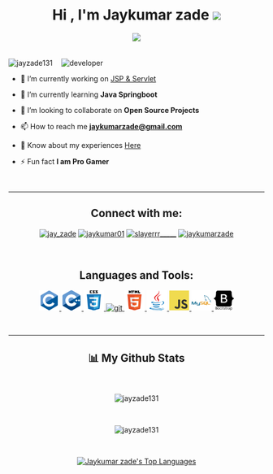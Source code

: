 
<h1 align="center">Hi , I'm Jaykumar zade <img src="https://media.giphy.com/media/QssGEmpkyEOhBCb7e1/giphy.gif" width="35"></h1>
<div align= "center">
<a href="#" align="center">
<img src="https://readme-typing-svg.herokuapp.com?color=FFF&center=true&lines=Full+Stack+Java+Developer+From+India"></img>
</a>
     </div>
     
<br/>

<div>
     <img align ="right" alt="developer" width="400" src="https://cdn.dribbble.com/users/1162077/screenshots/5403918/media/d5dccb5d5818cba2c8fa0cb15fb578b3.gif" alt="jay">
     
<p align="left"> <img src="https://komarev.com/ghpvc/?username=jayzade131&label=Profile%20views&color=0e75b6&style=flat" alt="jayzade131" /></p>
<!--
<p align="left"> <a href="https://github.com/ryo-ma/github-profile-trophy"><img src="https://github-profile-trophy.vercel.app/?username=jayzade131" alt="jayzade131" /></a> </p>-->
     </div>
     
<div>

- 🔭 I’m currently working on [JSP & Servlet](git@github.com:Jayzade131/Basic-Banking-System-The-Spark-Foundation.git)

- 🌱 I’m currently learning **Java Springboot**

- 👯 I’m looking to collaborate on **Open Source Projects**

- 📫 How to reach me **jaykumarzade@gmail.com**

- 📄 Know about my experiences [Here](https://drive.google.com/file/d/1AN_DLqTViPTVU3NGMN4yoWdKVe-n0Lj6/view?usp=share_link)

- ⚡ Fun fact **I am Pro Gamer**

</div>
<br>
<hr>

<div>
<h2 align="center">Connect with me:</h2>
<p align="center">
<a href="https://twitter.com/jay_zade" target="blank"><img align="center" src="https://raw.githubusercontent.com/rahuldkjain/github-profile-readme-generator/master/src/images/icons/Social/twitter.svg" alt="jay_zade" height="30" width="40" /></a>
<a href="https://linkedin.com/in/jaykumar01" target="blank"><img align="center" src="https://raw.githubusercontent.com/rahuldkjain/github-profile-readme-generator/master/src/images/icons/Social/linked-in-alt.svg" alt="jaykumar01" height="30" width="40" /></a>
<a href="https://instagram.com/slayerrr_____" target="blank"><img align="center" src="https://raw.githubusercontent.com/rahuldkjain/github-profile-readme-generator/master/src/images/icons/Social/instagram.svg" alt="slayerrr_____" height="30" width="40" /></a>
<a href="https://www.hackerrank.com/jaykumarzade" target="blank"><img align="center" src="https://raw.githubusercontent.com/rahuldkjain/github-profile-readme-generator/master/src/images/icons/Social/hackerrank.svg" alt="jaykumarzade" height="30" width="40" /></a>
</p>
<br>

<h2 align="center">Languages and Tools:</h2>
<p align="center"> <a href="https://www.cprogramming.com/" target="_blank" rel="noreferrer"> <img src="https://raw.githubusercontent.com/devicons/devicon/master/icons/c/c-original.svg" alt="c" width="40" height="40"/> </a> <a href="https://www.w3schools.com/cpp/" target="_blank" rel="noreferrer"> <img src="https://raw.githubusercontent.com/devicons/devicon/master/icons/cplusplus/cplusplus-original.svg" alt="cplusplus" width="40" height="40"/> </a> <a href="https://www.w3schools.com/css/" target="_blank" rel="noreferrer"> <img src="https://raw.githubusercontent.com/devicons/devicon/master/icons/css3/css3-original-wordmark.svg" alt="css3" width="40" height="40"/> </a> <a href="https://git-scm.com/" target="_blank" rel="noreferrer"> <img src="https://www.vectorlogo.zone/logos/git-scm/git-scm-icon.svg" alt="git" width="40" height="40"/> </a> <a href="https://www.w3.org/html/" target="_blank" rel="noreferrer"> <img src="https://raw.githubusercontent.com/devicons/devicon/master/icons/html5/html5-original-wordmark.svg" alt="html5" width="40" height="40"/> </a> <a href="https://www.java.com" target="_blank" rel="noreferrer"> <img src="https://raw.githubusercontent.com/devicons/devicon/master/icons/java/java-original.svg" alt="java" width="40" height="40"/> </a> <a href="https://developer.mozilla.org/en-US/docs/Web/JavaScript" target="_blank" rel="noreferrer"> <img src="https://raw.githubusercontent.com/devicons/devicon/master/icons/javascript/javascript-original.svg" alt="javascript" width="40" height="40"/> </a> <a href="https://www.mysql.com/" target="_blank" rel="noreferrer"> <img src="https://raw.githubusercontent.com/devicons/devicon/master/icons/mysql/mysql-original-wordmark.svg" alt="mysql" width="40" height="40"/> </a>
     <a href="https://getbootstrap.com" target="_blank" rel="noreferrer"> <img src="https://raw.githubusercontent.com/devicons/devicon/master/icons/bootstrap/bootstrap-plain-wordmark.svg" alt="bootstrap" width="40" height="40"/> </a> <!--<a href="https://nodejs.org" target="_blank" rel="noreferrer"> <img src="https://raw.githubusercontent.com/devicons/devicon/master/icons/nodejs/nodejs-original-wordmark.svg" alt="nodejs" width="40" height="40"/> </a> -->
     </p>
     </div>
<br>
<hr>
<div align="center">
     
## 📊 My Github Stats
     
 </div>

<br>
<div align= "center"><p><img align="center" src="https://github-readme-streak-stats.herokuapp.com/?user=jayzade131&show_icons=true&count_private=true&theme=dark&currStreakLabel=118DFF&" alt="jayzade131" /></p>



</div><br>
<div>
<p align= "center"><img src="https://github-readme-stats.vercel.app/api?username=jayzade131&langs_count=8&count_private=true&layout=compact&theme=transparent&border_color=f5f2d0&title_color=118DFF&text_color=e6d9c8&border_radius=5" alt="jayzade131" /></p><br>


<p align="center">
<a href="https://github.com/Jayzade131/github-readme-stats"><img alt="Jaykumar zade's Top Languages" src="https://github-readme-stats.vercel.app/api/top-langs/?username=jayzade131&langs_count=8&count_private=true&layout=compact&theme=transparent&border_color=f5f2d0&title_color=118DFF&text_color=f5f2d0&border_radius=5"/></a>
</p>
</div>
<br/><br/>




